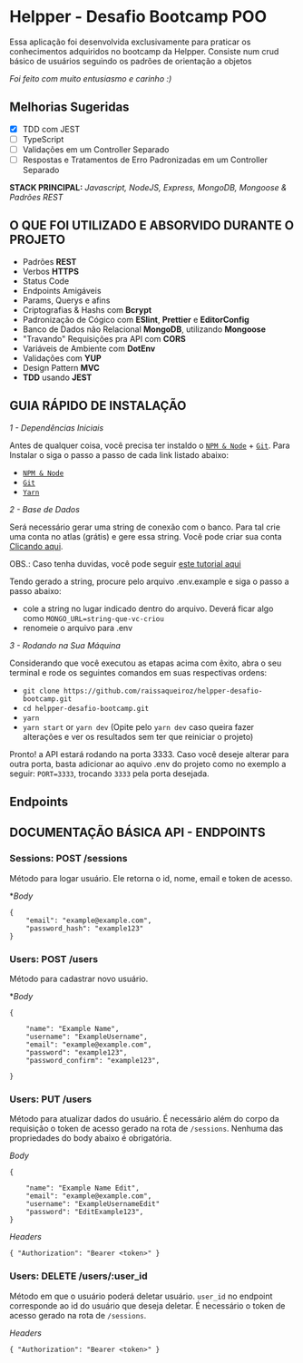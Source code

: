 # Helpper - Desafio Bootcamp POO

Essa aplicação foi desenvolvida exclusivamente para praticar os conhecimentos adquiridos no bootcamp da Helpper. Consiste num crud básico de usuários seguindo os padrões de orientação a objetos

_Foi feito com muito entusiasmo e carinho :)_

## Melhorias Sugeridas

- [X] TDD com JEST
- [ ] TypeScript
- [ ] Validações em um Controller Separado
- [ ] Respostas e Tratamentos de Erro Padronizadas em um Controller Separado

**STACK PRINCIPAL:** *Javascript, NodeJS, Express, MongoDB, Mongoose & Padrões REST*

## O QUE FOI UTILIZADO E ABSORVIDO DURANTE O PROJETO

- Padrões **REST**
- Verbos **HTTPS**
- Status Code
- Endpoints Amigáveis
- Params, Querys e afins
- Criptografias & Hashs com **Bcrypt**
- Padronização de Cógico com **ESlint**, **Prettier** e **EditorConfig**
- Banco de Dados não Relacional **MongoDB**, utilizando **Mongoose**
- "Travando" Requisições pra API com **CORS**
- Variáveis de Ambiente com **DotEnv**
- Validações com **YUP**
- Design Pattern **MVC**
- **TDD** usando **JEST**

## GUIA RÁPIDO DE INSTALAÇÃO

*1 - Dependências Iniciais*

Antes de qualquer coisa, você precisa ter instaldo o [`NPM & Node`](https://nodejs.org/en/) + [`Git`](https://git-scm.com/). Para Instalar o  siga o passo a passo de cada link listado abaixo:


- [`NPM & Node`](https://nodejs.org/en/)
- [`Git`](https://git-scm.com/)
- [`Yarn`](https://yarnpkg.com/)

*2 - Base de Dados*

Será necessário gerar uma string de conexão com o banco. Para tal crie uma conta no atlas (grátis) e gere essa string. Você pode criar sua conta [Clicando aqui](https://www.mongodb.com/cloud/atlas/register).

OBS.: Caso tenha duvidas, você pode seguir [este tutorial aqui](https://medium.com/reprogramabr/conectando-no-banco-de-dados-cloud-mongodb-atlas-bca63399693f)

Tendo gerado a string, procure pelo arquivo .env.example e siga o passo a passo abaixo:

- cole a string no lugar indicado dentro do arquivo. Deverá ficar algo como `MONGO_URL=string-que-vc-criou`
- renomeie o arquivo para .env

*3 - Rodando na Sua Máquina*

Considerando que você executou as etapas acima com êxito, abra o seu terminal e rode os seguintes comandos em suas respectivas ordens:

- `git clone https://github.com/raissaqueiroz/helpper-desafio-bootcamp.git`
- `cd helpper-desafio-bootcamp.git`
- `yarn`
- `yarn start` or `yarn dev` (Opite pelo `yarn dev` caso queira fazer alterações e ver os resultados sem ter que reiniciar o projeto)

Pronto! a API estará rodando na porta 3333. Caso você deseje alterar para outra porta, basta adicionar ao aquivo .env do projeto como no exemplo a seguir: `PORT=3333`, trocando `3333` pela porta desejada.

## Endpoints


## DOCUMENTAÇÃO BÁSICA API - ENDPOINTS

### Sessions: POST /sessions

Método para logar usuário. Ele retorna o id, nome, email e token de acesso.

**Body*
```
{
  	"email": "example@example.com",
  	"password_hash": "example123"
}

```

### Users: POST /users

Método para cadastrar novo usuário.

**Body*

```
{

	"name": "Example Name",
	"username": "ExampleUsername",
	"email": "example@example.com",
	"password": "example123",
	"password_confirm": "example123",

}

```

### Users: PUT /users

Método para atualizar dados do usuário. É necessário além do corpo da requisição o token de acesso gerado na rota de `/sessions`. Nenhuma das propriedades do body abaixo é obrigatória.

*Body*

```
{

	"name": "Example Name Edit",
	"email": "example@example.com",
	"username": "ExampleUsernameEdit"
	"password": "EditExample123",
}

```

*Headers*

```
{ "Authorization": "Bearer <token>" }

```


### Users: DELETE /users/:user_id

Método em que o usuário poderá deletar usuário. `user_id` no endpoint corresponde ao id do usuário que deseja deletar. É necessário o token de acesso gerado na rota de `/sessions`.

*Headers*

```
{ "Authorization": "Bearer <token>" }

```


